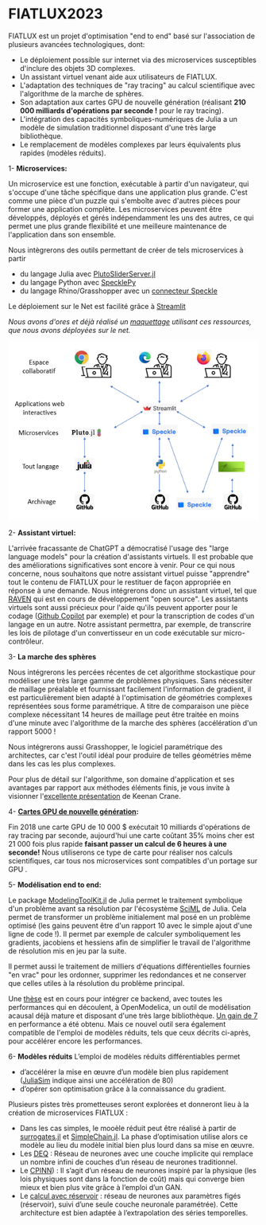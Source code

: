 # FIATLUX2023
FIATLUX est un projet d'optimisation "end to end" basé sur l'association de plusieurs avancées technologiques, dont:
- Le déploiement possible sur internet via des microservices susceptibles d'inclure des objets 3D complexes.
- Un assistant virtuel venant aide aux utilisateurs de FIATLUX.
- L'adaptation des techniques de "ray tracing" au calcul scientifique avec l'algorithme de la marche de sphères.
- Son adaptation aux cartes GPU de nouvelle génération (réalisant **210 000 milliards d'opérations par seconde !** pour le ray tracing).
- L'intégration des capacités symboliques-numériques de Julia a un modèle de simulation traditionnel disposant d'une très large bibliothèque.
- Le remplacement de modèles complexes par leurs équivalents plus rapides (modèles réduits). 

1- **Microservices:** 

Un microservice est une fonction, exécutable à partir d'un navigateur, qui s'occupe d'une tâche spécifique dans une application plus grande. C'est comme une pièce d'un puzzle qui s'emboîte avec d'autres pièces pour former une application complète. Les microservices peuvent être développés, déployés et gérés indépendamment les uns des autres, ce qui permet une plus grande flexibilité et une meilleure maintenance de l'application dans son ensemble.

Nous intègrerons des outils permettant de créer de tels microservices à partir
- du langage Julia avec [PlutoSliderServer.jl](https://github.com/JuliaPluto/PlutoSliderServer.jl)
- du langage Python avec [SpecklePy](https://github.com/specklesystems/specklepy)
- du langage Rhino/Grasshopper avec un [connecteur Speckle](https://speckle.systems/tag/grasshopper/)

Le déploiement sur le Net est facilité grâce à [Streamlit](https://streamlit.io/)

*Nous avons d'ores et déjà réalisé un [maquettage](https://fiatluxweb.herokuapp.com/) utilisant ces ressources, que nous avons déployées sur le net.*
<p align="center">
  <img src="https://raw.githubusercontent.com/jpbrasile/FIATLUX2023/main/ArchitectureFIATLUX.PNG" alt="schéma FIATLUX">
</p>


2- **Assistant virtuel:**

L'arrivée fracassante de ChatGPT a démocratisé l'usage des "large language models" pour la création d'assistants virtuels. Il est probable que des améliorations significatives sont encore à venir. Pour ce qui nous concerne, nous souhaitons que notre assistant virtuel puisse "apprendre" tout le contenu de FIATLUX pour le restituer de façon appropriée en réponse à une demande. Nous intégrerons donc un assistant virtuel, tel que [RAVEN](https://github.com/daveshap/raven) qui est en cours de développement "open source".
Les assistants virtuels sont aussi précieux pour l'aide qu'ils peuvent apporter pour le codage ([Github Copilot](https://github.com/features/copilot) par exemple) et pour la transcription de codes d'un langage en un autre. Notre assistant permettra, par exemple, de transcrire les lois de pilotage d'un convertisseur en un code exécutable sur micro-contrôleur.

3- **La marche des sphères**

Nous intégrerons les percées récentes de cet algorithme stockastique pour modéliser une très large gamme de problèmes physiques.
Sans nécessiter de maillage préalable et fournissant facilement l'information de gradient, il est particulièrement bien adapté à l'optimisation de géométries complexes représentées sous forme paramétrique. A titre de comparaison une pièce complexe nécessitant 14 heures de maillage peut être traitée en moins d'une minute avec l'algorithme de la marche des sphères (accélération d'un rapport 5000 !

Nous intégrerons aussi Grasshopper, le logiciel paramétrique des architectes, car c'est l'outil idéal pour produire de telles géométries même dans les cas les plus complexes. 

Pour plus de détail sur l'algorithme, son domaine d'application et ses avantages par rapport aux méthodes éléments finis, je vous invite à visionner l'[excellente présentation]([https://www.youtube.com/watch?v=bZbuKOxH71o&t=1297s]) de Keenan Crane.

4- **[Cartes GPU de nouvelle génération](https://wccftech.com/nvidia-rtx-6000-ada-graphics-card-benchmarked-3dmark-72-percent-faster-vs-a6000-ampere/ ):**

Fin 2018 une carte GPU de 10 000 $ exécutait 10 milliards d'opérations de ray tracing par seconde, aujourd'hui une carte coûtant 35% moins cher est 21 000 fois plus rapide **faisant passer un calcul de 6 heures à une seconde!** Nous utiliserons ce type de carte pour réaliser nos calculs scientifiques, car tous nos microservices sont compatibles d'un portage sur GPU . 

5- **Modélisation end to end:**

Le package [ModelingToolKit.jl](https://github.com/SciML/ModelingToolkit.jl) de Julia permet le traitement symbolique d'un problème avant sa résolution par l'écosystème [SciML](https://sciml.ai/) de Julia. Cela permet de transformer un problème initialement mal posé en un problème optimisé (les gains peuvent être d'un rapport 10 avec le simple ajout d'une ligne de code !). Il permet par  exemple de calculer symboliquement les gradients, jacobiens et hessiens afin de simplifier le travail de l'algorithme de résolution mis en jeu par la suite. 

Il permet aussi le traitement de milliers d'équations différentielles fournies "en vrac" pour les ordonner, supprimer les redondances et ne conserver que celles utiles à la résolution du problème principal.

Une [thèse](https://ecp.ep.liu.se/index.php/modelica/article/view/186) est en cours pour intégrer ce backend, avec toutes les performances qui en découlent, à OpenModelica, un outil de modélisation acausal déjà mature et disposant d'une très large bibliothèque. [Un gain de 7](https://global.discourse-cdn.com/business5/uploads/julialang/original/3X/8/2/826e8936737aad3a6f105d3cd194e80f27816599.png) en performance a été obtenu. Mais ce nouvel outil sera également compatible de l'emploi de modèles réduits, tels que ceux décrits ci-après, pour accélérer encore les performances.

6- **Modèles réduits**
L’emploi de modèles réduits différentiables permet 
- d’accélérer la mise en œuvre d’un modèle bien plus rapidement ([JuliaSim](https://juliahub.com/products/juliasim/ ) indique ainsi une accélération de 80) 
- d’opérer son optimisation grâce à la connaissance du gradient. 

Plusieurs pistes très prometteuses seront explorées et donneront lieu à la création de microservices FIATLUX :

-	Dans les cas simples, le mooèle réduit peut être réalisé à partir de [surrogates.jl](https://github.com/SciML/Surrogates.jl)  et [SimpleChain.jl](https://github.com/PumasAI/SimpleChains.jl). La phase d’optimisation utilise alors ce modèle au lieu du modèle initial bien plus lourd dans sa mise en œuvre. 
-	Les [DEQ](https://julialang.org/blog/2021/10/DEQ/ )   : Réseau de neurones avec une couche implicite qui remplace un nombre infini de couches d’un réseau de neurones traditionnel.
-	Le [CPINN](https://paperswithcode.com/paper/competitive-physics-informed-networks )) : Il s’agit d’un réseau de neurones inspiré par la physique (les lois physiques sont dans la fonction de coût) mais qui converge bien mieux et bien plus vite grâce à l’emploi d’un GAN.
-	Le [calcul avec réservoir](https://docs.sciml.ai/ReservoirComputing/dev/ ) : réseau de neurones aux paramètres figés (réservoir), suivi d’une seule couche neuronale paramétrée). Cette architecture est bien adaptée à l’extrapolation des séries temporelles. 









